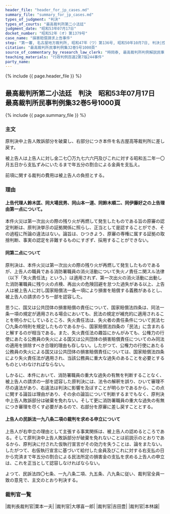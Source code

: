 ```yaml
---
header_file: "header_for_jp_cases.md"
summary_file: "summary_for_jp_cases.md"
types_of_judgment: "判決"
types_of_courts: "最高裁判所第二小法廷"
judgment_date: "昭和53年07月17日"
docket_number: "昭和52年（オ）第1379号"
case_name: "損害賠償請求上告事件"
step: "第一審, 名古屋地方裁判所, 昭和47年（ワ）第136号, 昭和50年10月7日, 判決|控訴審, 名古屋高等裁判所, 昭和50年（ネ）第518号, 昭和52年9月28日, 判決|差戻控訴審, 名古屋高等裁判所, 昭和53年（ネ）第427号, 昭和55年7月17日, 判決"
citation: "最高裁判所民事判例集32巻5号1000頁"
source_of_commentary_by_research_law_clerk: "時岡泰, 最高裁判所判例解説民事篇昭和53年度367頁"
teaching_materials: "行政判例百選2第7版244事件"
party_name:
---
```


{% include {{ page.header_file }}  %}

## 最高裁判所第二小法廷　判決　昭和53年07月17日　最高裁判所民事判例集32巻5号1000頁

{% include {{ page.summary_file }}  %}






### 主文



原判決中上告人敗訴部分を破棄し、右部分につき本件を名古屋高等裁判所に差し戻す。

被上告人は上告人に対し金二七〇万九七六六円及びこれに対する昭和五二年一〇月五日から支払ずみにいたるまで年五分の割合による金員を支払え。

前項に関する裁判の費用は被上告人の負担とする。





### 理由



#### 上告代理人鈴木匡、同大場民男、同山本一道、同鈴木順二、同伊藤好之の上告理由第一点について。

本件火災は第一次出火の際の残り火が再燃して発生したものである旨の原審の認定判断は、原判決挙示の証拠関係に照らし、正当として是認することができ、その過程に所論の違法はない。論旨は、ひつきよう、原審の専権に属する証拠の取捨判断、事実の認定を非難するものにすぎず、採用することができない。

#### 同第二点について

原判決は、本件火災は第一次出火の際の残り火が再燃して発生したものであるが、上告人の職員である消防署職員の消火活動について失火ノ責任ニ関スル法律（以下「失火責任法」という。）は適用されず、第一次出火の消火活動に出動した消防署職員に残り火の点検、再出火の危険回避を怠つた過失がある以上、上告人は被上告人に対し国家賠償法一条一項により損害を賠償する義務があるとし、被上告人の請求のうち一部を認容した。

思うに、国又は公共団体の損害賠償の責任について、国家賠償法四条は、同法一条一項の規定が適用される場合においても、民法の規定が補充的に適用されることを明らかにしているところ、失火責任法は、失火者の責任条件について民法七〇九条の特則を規定したものであるから、国家賠償法四条の「民法」に含まれると解するのが相当である。また、失火責任法の趣旨にかんがみても、公権力の行使にあたる公務員の失火による国又は公共団体の損害賠償責任についてのみ同法の適用を排除すべき合理的理由も存しない。したがつて、公権力の行使にあたる公務員の失火による国又は公共団体の損害賠償責任については、国家賠償法四条により失火責任法が適用され、当該公務員に重大な過失のあることを必要とするものといわなければならない。

しかるに、本件において、消防署職員の重大な過失の有無を判断することなく、被上告人の請求の一部を認容した原判決には、法令の解釈を誤り、ひいて審理不尽の違法があり、右違法は判決に影響を及ぼすことが明らかであるから、この点に関する論旨は理由があり、その余の論旨について判断するまでもなく、原判決中上告人敗訴部分は破棄を免れない。そして更に消防署職員の重大な過失の有無につき審理を尽くす必要があるので、右部分を原審に差し戻すこととする。

#### 上告人の民訴法一九八条二項の裁判を求める申立について

上告人が右申立の理由として主張する事実関係は、被上告人の認めるところである。そして原判決中上告人敗訴部分が破棄を免れないことは前説示のとおりであるから、原判決に付された仮執行宣言がその効力を失うことは、論をまたない。したがつて、右仮執行宣言に基づいて給付した金員及びこれに対する右支払の日から完済まで年五分の割合による民法所定の損害金の支払を求める上告人の申立は、これを正当として認容しなければならない。

よつて、民訴法四〇七条、一九八条二項、九五条、八九条に従い、裁判官全員一致の意見で、主文のとおり判決する。

### 裁判官一覧

|裁判長裁判官|栗本一夫|
|裁判官|大塚喜一郎|
|裁判官|吉田豊|
|裁判官|本林譲|



